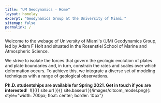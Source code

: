 ```yaml
---
title: "UM Geodynamics - Home"
layout: homelay
excerpt: "Geodynamics Group at the University of Miami."
sitemap: false
permalink: /
---
```


​​​​​​​Welcome to the webage of University of Miami's (UM) Geodynamics Group, led by Adam F Holt and situated in the Rosenstiel School of Marine and Atmospheric Science.

We strive to isolate the forces that govern the geologic evolution of plates and plate boundaries and, in turn, constrain the rates and scales over which deformation occurs. To achieve this, we integrate a diverse set of modeling techniques with a range of geological observations.

**Ph.D. studentships are available for Spring 2021. Get in touch if you are interested!**
​
![]({{ site.url }}{{ site.baseurl }}/images/citcom_model.png){: style="width: 700px; float: center; border: 10px"}

